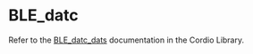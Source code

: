 # BLE_datc
Refer to the [BLE_datc_dats](../../../Libraries/Cordio/docs/Applications/BLE_datc_dats.md) documentation in the Cordio Library.
